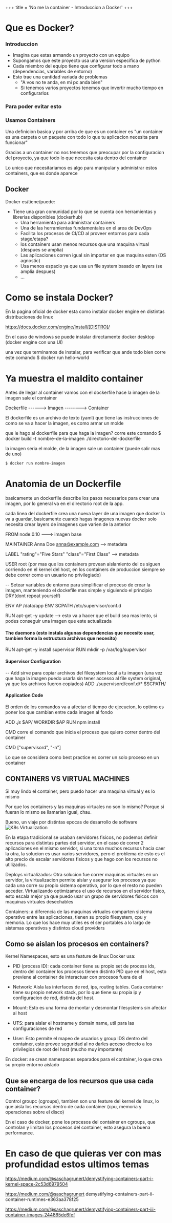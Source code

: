 +++
title = 'No me la container - Introduccion a Docker'
+++

# Que es Docker?

### Introduccion

- Imagina que estas armando un proyecto con un equipo
- Supongamos que este proyecto usa una version especifica de python
- Cada miembro del equipo tiene que configurar todo a mano (dependencias, variables de entorno)
- Esto trae una cantidad variada de problemas
  - "A vos no te anda, en mi pc anda bien"
  - Si tenemos varios proyectos tenemos que invertir mucho tiempo en configurarlos

### Para poder evitar esto

### Usamos Containers

Una definicion basica y por arriba de que es un container es "un container es una carpeta o un paquete con todo lo que tu aplicacion necesita para funcionar"

Gracias a un container no nos tenemos que preocupar por la configuracion del proyecto, ya que todo lo que necesita esta dentro del container

Lo unico que necesitariamos es algo para manipular y administrar estos containers, que es donde aparece

## Docker

Docker es/tiene/puede:

- Tiene una gran comunidad por lo que se cuenta con herramientas y librerias disponibles (dockerhub)
  - Una herramienta para administrar containers
  - Una de las herramientas fundamentales en el area de DevOps
  - Facilita los procesos de CI/CD al proveer entornos para cada stage/etapa?
  - los containers usan menos recursos que una maquina virtual (despues se amplia)
  - Las aplicaciones corren igual sin importar en que maquina esten (OS agnostic)
  - Usa menos espacio ya que usa un file system basado en layers (se amplia despues)
  - ...

# Como se instala Docker?
En la pagina oficial de docker esta como instalar docker engine en distintas distribuciones de linux

https://docs.docker.com/engine/install/[DISTRO]/

En el caso de windows se puede instalar directamente docker desktop (docker engine con una UI)

una vez que terminamos de instalar, para verificar que ande todo bien corre este comando $ docker run hello-world

# Ya muestra el maldito container

Antes de llegar al container vamos con el dockerfile hace la imagen de la imagen sale el container

Dockerfile ------> Imagen --------> Container

El dockerfile es un archivo de texto (yaml) que tiene las instrucciones de como se va a hacer la imagen, es como armar un molde

que le hago al dockerfile para que haga la imagen?
corre este comando $ docker build -t nombre-de-la-imagen ./directorio-del-dockerfile

la imagen seria el molde, de la imagen sale un container (puede salir mas de uno)
```bash
$ docker run nombre-imagen
```

# Anatomia de un Dockerfile
basicamente un dockerfile describe los pasos necesarios para crear una imagen, por lo general va en el directorio root de la app.

cada linea del dockerfile crea una nueva layer de una imagen que docker la va a guardar, basicamente cuando hagas imagenes nuevas docker solo necesita crear layers de imagenes que varien de la anterior


FROM node:0.10 ---> imagen base

MAINTAINER Anna Doe <anna@example.com> --> metadata

LABEL "rating"="Five Stars" "class"="First Class" --> metadata

USER root (por mas que los containers provean aislamiento del os siguen corriendo en el kernel del host, en los containers de produccion siempre se debe correr como un usuario no privilegiado)

-- Setear variables de entorno para simplificar el proceso de crear la imagen, manteniendo el dockefile mas simple y siguiendo el principio DRY(dont repeat yourself)

ENV AP /data/app
ENV SCPATH /etc/supervisor/conf.d



RUN apt-get -y update --> esto va a hacer que el build sea mas lento, si podes conseguir una imagen que este actualizada

#### The daemons (esto instala algunas dependencias que necesito usar, tambien forma la estructura archivos que necesito)

RUN apt-get -y install supervisor
RUN mkdir -p /var/log/supervisor

#### Supervisor Configuration
-- Add sirve para copiar archivos del filesystem local a tu imagen (una vez que haga la imagen puedo usarla sin tener accesso al file system original, ya que los archivos fueron copiados)
ADD ./supervisord/conf.d/\* $SCPATH/

#### Application Code

El orden de los comandos va a afectar el tiempo de ejecucion, lo optimo es poner los que cambian entre cada imagen al fondo

ADD _.js_ $AP/
WORKDIR $AP
RUN npm install

CMD corre el comando que inicia el proceso que quiero correr dentro del container

CMD ["supervisord", "-n"]

Lo que se considera como best practice es correr un solo proceso en un container

## CONTAINERS VS VIRTUAL MACHINES

Si muy lindo el container, pero puedo hacer una maquina virtual y es lo mismo

Por que los containers y las maquinas virtuales no son lo mismo?
Porque si fueran lo mismo se llamarian igual, chau.

Bueno, un viaje por distintas epocas de desarrollo de software
![K8s Virtualization](https://kubernetes.io/images/docs/Container_Evolution.svg)

En la etapa tradicional se usaban servidores fisicos, no podemos definir recursos para distintas partes del servidor, en el caso de correr 2 aplicaciones en el mismo servidor, si una toma muchos recursos hacia caer la otra, la solucion es usar varios servidores, pero el problema de esto es el alto precio de escalar servidores fisicos y que hago con los recursos no utilizados. 

Deploys virtualizados: Otra solucion fue correr maquinas virtuales en un servidor, la virtualizacion permite aislar y asegurar los procesos ya que cada una corre su propio sistema operativo, por lo que el resto no pueden acceder.
Virtualizando optimizamos el uso de recursos en el servidor fisico, esto escala mejor ya que puedo usar un grupo de servidores fisicos con maquinas virtuales desechables

Containers: a diferencia de las maquinas virtuales comparten sistema operativo entre las aplicaciones, tienen su propio filesystem, cpu y memoria. Lo que los hace muy utiles es el ser portables a lo largo de sistemas operativos y distintos cloud providers

## Como se aislan los procesos en containers?

Kernel Namespaces, esto es una feature de linux
Docker usa:
 - PID (process ID): cada container tiene su propio set de process ids, dentro del container los procesos tienen distinto PID que en el host, esto previene al container de interactuar con procesos fuera de el
 - Network: Aisla las interfaces de red, ips, routing tables. Cada container tiene su propio network stack, por lo que tiene su propia ip y configuracion de red, distinta del host.

 - Mount: Esto es una forma de montar y desmontar filesystems sin afectar al host

 - UTS: para aislar el hostname y domain name, util para las configuraciones de red

 - User: Esto permite el mapeo de usuarios y group IDS dentro del container, esto provee seguridad al no darles acceso directo a los privilegios de root del host (mucho muy importante)

En docker: se crean namespaces separados para el container, lo que crea su propio entorno aislado

## Que se encarga de los recursos que usa cada container?

Control groupc (cgroups), tambien son una feature del kernel de linux, lo que aisla los recursos dentro de cada container (cpu, memoria y operaciones sobre el disco)

En el caso de docker, pone los procesos del container en cgroups, que controlan y limitan los procesos del container, esto asegura la buena performance.



# En caso de que quieras ver con mas profundidad estos ultimos temas
https://medium.com/@saschagrunert/demystifying-containers-part-i-kernel-space-2c53d6979504


https://medium.com/@saschagrunert demystifying-containers-part-ii-container-runtimes-e363aa378f25


https://medium.com/@saschagrunert/demystifying-containers-part-iii-container-images-244865de6fef